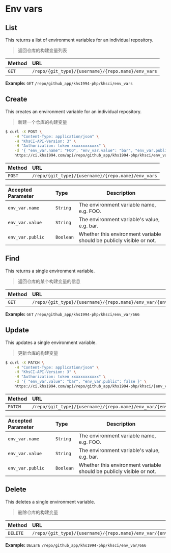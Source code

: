 # Env vars

## List

This returns a list of environment variables for an individual repository. 

> 返回仓库的构建变量列表

| Method | URL                                                |
| :----- | :------------------------------------------------  |
| `GET`  | `/repo/{git_type}/{username}/{repo.name}/env_vars` |

**Example:** `GET` `/repo/github_app/khs1994-php/khsci/env_vars`

## Create

This creates an environment variable for an individual repository.

> 新建一个仓库的构建变量

```bash
$ curl -X POST \
    -H "Content-Type: application/json" \
    -H "KhsCI-API-Version: 3" \
    -H "Authorization: token xxxxxxxxxxxx" \
    -d '{ "env_var.name": "FOO", "env_var.value": "bar", "env_var.public": false }' \
    https://ci.khs1994.com/api/repo/github_app/khs1994-php/khsci/env_vars
```

| Method   | URL                                                            |
| :-----   | :------------------------------------------------------------- |
| `POST`   | `/repo/{git_type}/{username}/{repo.name}/env_vars` |

| Accepted Parameter | Type      | Description                                                          |
| :----------------- | :-------- | -------------------------------------------------------------------- |
| `env_var.name`     | `String`  | The environment variable name, e.g. FOO.                             |
| `env_var.value`    | `String`  | The environment variable's value, e.g. bar.                          |
| `env_var.public`   | `Boolean` | Whether this environment variable should be publicly visible or not. |

## Find

This returns a single environment variable.

> 返回仓库的某个构建变量的信息

| Method | URL                                                            |
| :----- | :------------------------------------------------------------- |
| `GET`  | `/repo/{git_type}/{username}/{repo.name}/env_var/{env_var.id}` |

**Example:** `GET` `/repo/github_app/khs1994-php/khsci/env_var/666`

## Update

This updates a single environment variable.

> 更新仓库的构建变量

```bash
$ curl -X PATCH \
    -H "Content-Type: application/json" \
    -H "KhsCI-API-Version: 3" \
    -H "Authorization: token xxxxxxxxxxxx" \
    -d '{ "env_var.value": "bar", "env_var.public": false }' \
    https://ci.khs1994.com/api/repo/github_app/khs1994-php/khsci/{env_var.id}
```

| Method   | URL                                                            |
| :-----   | :------------------------------------------------------------- |
| `PATCH`  | `/repo/{git_type}/{username}/{repo.name}/env_var/{env_var.id}` |

| Accepted Parameter | Type      | Description                                                          |
| :----------------- | :-------- | -------------------------------------------------------------------- |
| `env_var.name`     | `String`  | The environment variable name, e.g. FOO.                             |
| `env_var.value`    | `String`  | The environment variable's value, e.g. bar.                          |
| `env_var.public`   | `Boolean` | Whether this environment variable should be publicly visible or not. |

## Delete

This deletes a single environment variable.

> 删除仓库的构建变量

| Method    | URL                                                            |
| :-----    | :------------------------------------------------------------- |
| `DELETE`  | `/repo/{git_type}/{username}/{repo.name}/env_var/{env_var.id}` |

**Example:** `DELETE` `/repo/github_app/khs1994-php/khsci/env_var/666`
